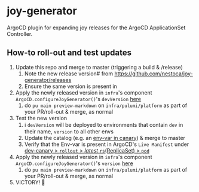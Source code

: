 # joy-generator

ArgoCD plugin for expanding joy releases for the ArgoCD ApplicationSet Controller.

## How-to roll-out and test updates

1. Update this repo and merge to master (triggering a build & /release)
    1. Note the new release version# from https://github.com/nestoca/joy-generator/releases
    2. Ensure the same version is present in 
2. Apply the newly released version in `infra`'s component `ArgoCD.configureJoyGenerator()`'s `devVersion` [here](https://github.com/nestoca/infra/blob/c25905374ec678ec21ce468cb00628b572f70838/pulumi/platform/components/ArgoCD.ts#L478)
    1. do `pu main preview-markdown` on `infra/pulumi/platform` as part of your PR/roll-out & merge, as normal
4. Test the new version
    1. ℹ️ `devVersion` will be deployed to environments that contain `dev` in their name, `version` to all other envs
    2. Update the catalog (e.g. an [env-var in canary](https://github.com/nestoca/catalog/blob/bd549614d8ae932d92e43576031d288a8bba474d/environments/dev/releases/platform/canary.yaml#L80-L82)) & merge to master
    3. Verify that the Env-var is present in ArgoCD's `Live Manifest` under [dev-canary > `rollout` > _latest_ `rs`(ReplicaSet) > `pod`](https://argocd.platform.nesto.ca/applications/dev-canary)
5. Apply the newly released version in `infra`'s component `ArgoCD.configureJoyGenerator()`'s `version` [here](https://github.com/nestoca/infra/blob/c25905374ec678ec21ce468cb00628b572f70838/pulumi/platform/components/ArgoCD.ts#L477)
    1. do `pu main preview-markdown` on `infra/pulumi/platform` as part of your PR/roll-out & merge, as normal
6. VICTORY! 💪
